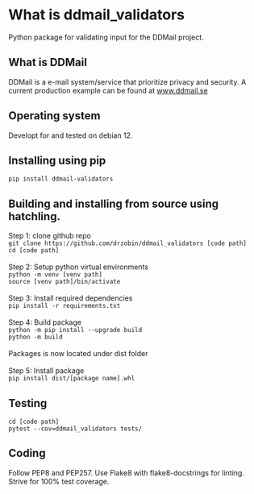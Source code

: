 # What is ddmail_validators
Python package for validating input for the DDMail project.

## What is DDMail
DDMail is a e-mail system/service that prioritize privacy and security. A current production example can be found at www.ddmail.se

## Operating system
Developt for and tested on debian 12.

## Installing using pip
`pip install ddmail-validators`

## Building and installing from source using hatchling.
Step 1: clone github repo<br>
`git clone https://github.com/drzobin/ddmail_validators [code path]`<br>
`cd [code path]`<br>
<br>
Step 2: Setup python virtual environments<br>
`python -m venv [venv path]`<br>
`source [venv path]/bin/activate`<br>
<br>
Step 3: Install required dependencies<br>
`pip install -r requirements.txt`<br>
<br>
Step 4: Build package<br>
`python -m pip install --upgrade build`<br>
`python -m build `<br><br>
Packages is now located under dist folder<br>
<br>
Step 5: Install package<br>
`pip install dist/[package name].whl`

## Testing
`cd [code path]`<br>
`pytest --cov=ddmail_validators tests/`

## Coding
Follow PEP8 and PEP257. Use Flake8 with flake8-docstrings for linting. Strive for 100% test coverage.
